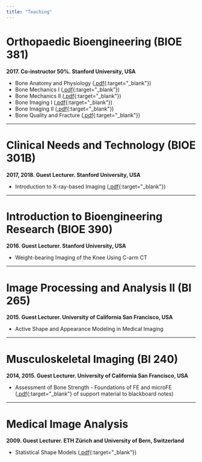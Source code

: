 ```yaml
--- 
title: "Teaching"
---
```



# Orthopaedic Bioengineering (BIOE 381) 
**2017. Co-instructor 50%. Stanford University, USA**

* Bone Anatomy and Physiology ([.pdf](attachments/BIOE381_1.pdf){:target="_blank"})   
* Bone Mechanics I ([.pdf](attachments/BIOE381_2.pdf){:target="_blank"})   
* Bone Mechanics II ([.pdf](attachments/BIOE381_3.pdf){:target="_blank"})    
* Bone Imaging I ([.pdf](attachments/BIOE381_4.pdf){:target="_blank"})    
* Bone Imaging II ([.pdf](attachments/BIOE381_5.pdf){:target="_blank"})    
* Bone Quality and Fracture ([.pdf](attachments/BIOE381_6.pdf){:target="_blank"})


---


# Clinical Needs and Technology (BIOE 301B)
**2017, 2018. Guest Lecturer. Stanford University, USA**

* Introduction to X-ray-based Imaging ([.pdf](attachments/BIO301B.pdf){:target="_blank"}) 

---


# Introduction to Bioengineering Research (BIOE 390)
**2016. Guest Lecturer. Stanford University, USA**

* Weight-bearing Imaging of the Knee Using C-arm CT

---


# Image Processing and Analysis II (BI 265)
**2015.	Guest Lecturer. University of California San Francisco, USA**

* Active Shape and Appearance Modeling in Medical Imaging

---


# Musculoskeletal Imaging (BI 240)
**2014, 2015. Guest Lecturer. University of California San Francisco, USA**

* Assessment of Bone Strength - Foundations of FE and microFE ([.pdf](attachments/BIO301B.pdf){:target="_blank"} of support material to blackboard notes)

---


# Medical Image Analysis
**2009. Guest Lecturer. ETH Zürich and University of Bern, Switzerland**  

* Statistical Shape Models ([.pdf](attachments/SSM.pdf){:target="_blank"})
